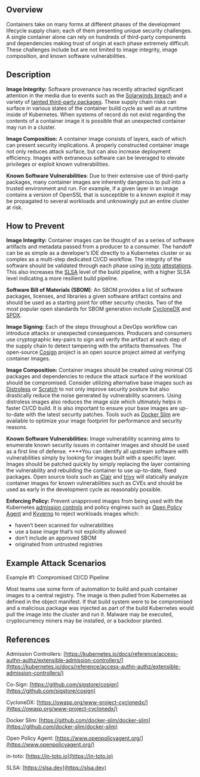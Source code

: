 ## Overview

Containers take on many forms at different phases of the development lifecycle supply chain; each of them presenting unique security challenges. A single container alone can rely on hundreds of third-party components and dependencies making trust of origin at each phase extremely difficult. These challenges include but are not limited to image integrity, image composition, and known software vulnerabilities. 

## Description

**Image Integrity:** Software provenance has recently attracted significant attention in the media due to events such as the [Solarwinds breach](https://www.businessinsider.com/solarwinds-hack-explained-government-agencies-cyber-security-2020-12) and a variety of [tainted third-party packages](https://therecord.media/malware-found-in-npm-package-with-millions-of-weekly-downloads/). These supply chain risks can surface in various states of the container build cycle as well as at runtime inside of Kubernetes. When systems of record do not exist regarding the contents of a container image it is possible that an unexpected container may run in a cluster. 

**Image Composition:** A container image consists of layers, each of which can present security implications. A properly constructed container image not only reduces attack surface, but can also increase deployment efficiency. Images with extraneous software can be leveraged to elevate privileges or exploit known vulnerabilities. 

**Known Software Vulnerabilities**: Due to their extensive use of third-party packages, many container images are inherently dangerous to pull into a trusted environment and run. For example, if a given layer in an image contains a version of OpenSSL that is susceptible to a known exploit it may be propagated to several workloads and unknowingly put an entire cluster at risk.

## How to Prevent

**Image Integrity:** Container images can be thought of as a series of software artifacts and metadata passed from a producer to a consumer. The handoff can be as simple as a developer’s IDE directly to a Kubernetes cluster or as complex as a multi-step dedicated CI/CD workflow. The integrity of the software should be validated through each phase using [in-toto](https://in-toto.io/) [attestations](https://github.com/in-toto/attestation). This also increases the [SLSA](https://slsa.dev) level of the build pipeline, with a higher SLSA level indicating a more resilient build pipeline.

**Software Bill of Materials (SBOM)**: An SBOM provides a list of software packages, licenses, and libraries a given software artifact contains and should be used as a starting point for other security checks. Two of the most popular open standards for SBOM generation include [CycloneDX](https://cyclonedx.org/) and [SPDX](https://spdx.dev/). 

**Image Signing**: Each of the steps throughout a DevOps workflow can introduce attacks or unexpected consequences. Producers and consumers use cryptographic key-pairs to sign and verify the artifact at each step of the supply chain to detect tampering with the artifacts themselves. The open-source [Cosign](https://github.com/sigstore/cosign) project is an open source project aimed at verifying container images. 

**Image Composition:** Container images should be created using minimal OS packages and dependencies to reduce the attack surface if the workload should be compromised. Consider utilizing alternative base images such as [Distroless](https://github.com/GoogleContainerTools/distroless) or [Scratch](https://hub.docker.com/_/scratch) to not only improve security posture but also drastically reduce the noise generated by vulnerability scanners. Using distroless images also reduces the image size which ultimately helps in faster CI/CD build.  It is also important to ensure your base images are up-to-date with the latest security patches. Tools such as [Docker Slim](https://github.com/docker-slim/docker-slim) are available to optimize your image footprint for performance and security reasons. 

**Known Software Vulnerabilities:** Image vulnerability scanning aims to enumerate known security issues in container images and should be used as a first line of defense. ****You can identify all upstream software with vulnerabilities simply by looking for images built with a specific layer. Images should be patched quickly by simply replacing the layer containing the vulnerability and rebuilding the container to use up-to-date, fixed packages. Open source tools such as [Clair](https://github.com/coreos/clair) and [trivy](https://github.com/aquasecurity/trivy) will statically analyze container images for known vulnerabilities such as CVEs and should be used as early in the development cycle as reasonably possible. 

**Enforcing Policy:** Prevent unapproved images from being used with the Kubernetes [admission controls](https://kubernetes.io/docs/reference/access-authn-authz/extensible-admission-controllers/) and policy engines such as [Open Policy Agent](https://www.openpolicyagent.org/) and [Kyverno](https://kyverno.io) to reject workloads images which:

- haven’t been scanned for vulnerabilities
- use a base image that’s not explicitly allowed
- don’t include an approved SBOM
- originated from untrusted registries

## Example Attack Scenarios

Example #1: Compromised CI/CD Pipeline

Most teams use some form of automation to build and push container images to a central registry. The image is then pulled from Kubernetes as defined in the object manifest. If that build system were to be compromised and a malicious package was injected as part of the build Kubernetes would pull the image into the cluster and run it. Malware may be executed, cryptocurrency miners may be installed, or a backdoor planted. 

## References
Admission Controllers: [https://kubernetes.io/docs/reference/access-authn-authz/extensible-admission-controllers/](https://kubernetes.io/docs/reference/access-authn-authz/extensible-admission-controllers/)

Co-Sign: [https://github.com/sigstore/cosign](https://github.com/sigstore/cosign)

CycloneDX: [https://owasp.org/www-project-cyclonedx/](https://owasp.org/www-project-cyclonedx/)

Docker Slim: [https://github.com/docker-slim/docker-slim](https://github.com/docker-slim/docker-slim)

Open Policy Agent: [https://www.openpolicyagent.org/](https://www.openpolicyagent.org/)

in-toto: [https://in-toto.io](https://in-toto.io)

SLSA: [https://slsa.dev](https://slsa.dev)
